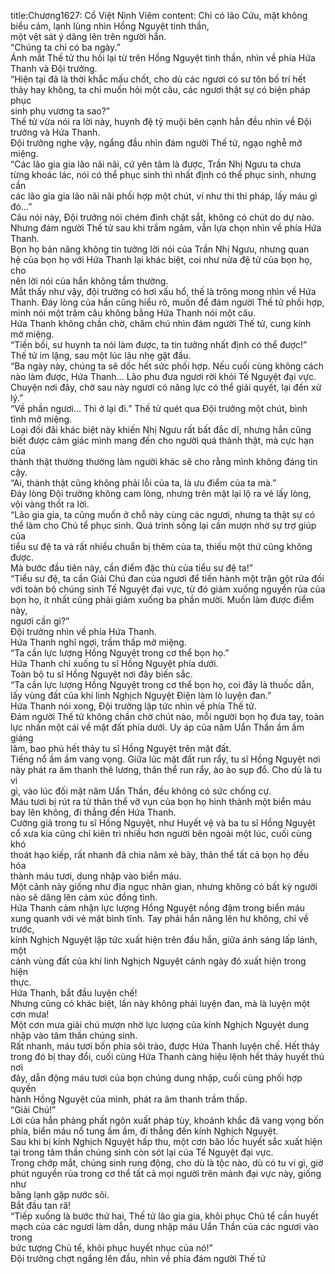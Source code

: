title:Chương1627: Cổ Việt Ninh Viêm
content:
Chỉ có lão Cửu, mặt không biểu cảm, lạnh lùng nhìn Hồng Nguyệt tinh thần,<br>một vệt sát ý dâng lên trên người hắn.<br>“Chúng ta chỉ có ba ngày.”<br>Ánh mắt Thế tử thu hồi lại từ trên Hồng Nguyệt tinh thần, nhìn về phía Hứa<br>Thanh và Đội trưởng.<br>“Hiện tại đã là thời khắc mấu chốt, cho dù các ngươi có sư tôn bố trí hết<br>thảy hay không, ta chỉ muốn hỏi một câu, các ngươi thật sự có biện pháp phục<br>sinh phụ vương ta sao?”<br>Thế tử vừa nói ra lời này, huynh đệ tỷ muội bên cạnh hắn đều nhìn về Đội<br>trưởng và Hứa Thanh.<br>Đội trưởng nghe vậy, ngẩng đầu nhìn đám người Thế tử, ngạo nghễ mở<br>miệng.<br>“Các lão gia gia lão nãi nãi, cứ yên tâm là được, Trần Nhị Ngưu ta chưa<br>từng khoác lác, nói có thể phục sinh thì nhất định có thể phục sinh, nhưng cần<br>các lão gia gia lão nãi nãi phối hợp một chút, ví như thi thi pháp, lấy máu gì<br>đó…”<br>Câu nói này, Đội trưởng nói chém đinh chặt sắt, không có chút do dự nào.<br>Nhưng đám người Thế tử sau khi trầm ngâm, vẫn lựa chọn nhìn về phía Hứa<br>Thanh.<br>Bọn họ bản năng không tin tưởng lời nói của Trần Nhị Ngưu, nhưng quan<br>hệ của bọn họ với Hứa Thanh lại khác biệt, coi như nửa đệ tử của bọn họ, cho<br>nên lời nói của hắn không tầm thường.<br>Mắt thấy như vậy, đội trưởng có hơi xấu hổ, thế là trông mong nhìn về Hứa<br>Thanh. Đáy lòng của hắn cũng hiểu rõ, muốn để đám người Thế tử phối hợp,<br>mình nói một trăm câu không bằng Hứa Thanh nói một câu.<br>Hứa Thanh không chần chờ, chăm chú nhìn đám người Thế tử, cung kính<br>mở miệng.<br>“Tiền bối, sư huynh ta nói làm được, ta tin tưởng nhất định có thể được!”<br>Thế tử im lặng, sau một lúc lâu nhẹ gật đầu.<br>“Ba ngày này, chúng ta sẽ dốc hết sức phối hợp. Nếu cuối cùng không cách<br>nào làm được, Hứa Thanh… Lão phu đưa ngươi rời khỏi Tế Nguyệt đại vực.<br>Chuyện nơi đây, chờ sau này ngươi có năng lực có thể giải quyết, lại đến xử lý.”<br>“Về phần ngươi… Thì ở lại đi.” Thế tử quét qua Đội trưởng một chút, bình<br>tĩnh mở miệng.<br>Loại đối đãi khác biệt này khiến Nhị Ngưu rất bất đắc dĩ, nhưng hắn cũng<br>biết được cảm giác mình mang đến cho người quá thành thật, mà cực hạn của<br>thành thật thường thường làm người khác sẽ cho rằng mình không đáng tin cậy.<br>“Ai, thành thật cũng không phải lỗi của ta, là ưu điểm của ta mà.”<br>Đáy lòng Đội trưởng không cam lòng, nhưng trên mặt lại lộ ra vẻ lấy lòng,<br>vội vàng thốt ra lời.<br>“Lão gia gia, ta cũng muốn ở chỗ này cùng các ngươi, nhưng ta thật sự có<br>thể làm cho Chủ tể phục sinh. Quá trình sống lại cần mượn nhờ sự trợ giúp của<br>tiểu sư đệ ta và rất nhiều chuẩn bị thêm của ta, thiếu một thứ cũng không được.<br>Mà bước đầu tiên này, cần điểm đặc thù của tiểu sư đệ ta!”<br>“Tiểu sư đệ, ta cần Giải Chú đan của ngươi để tiến hành một trận gột rửa đối<br>với toàn bộ chúng sinh Tế Nguyệt đại vực, từ đó giảm xuống nguyền rủa của<br>bọn họ, ít nhất cũng phải giảm xuống ba phần mười. Muốn làm được điểm này,<br>ngươi cần gì?”<br>Đội trưởng nhìn về phía Hứa Thanh.<br>Hứa Thanh nghĩ ngợi, trầm thấp mở miệng.<br>“Ta cần lực lượng Hồng Nguyệt trong cơ thể bọn họ.”<br>Hứa Thanh chỉ xuống tu sĩ Hồng Nguyệt phía dưới.<br>Toàn bộ tu sĩ Hồng Nguyệt nơi đây biến sắc.<br>“Ta cần lực lượng Hồng Nguyệt trong cơ thể bọn họ, coi đây là thuốc dẫn,<br>lấy vùng đất của khí linh Nghịch Nguyệt Điện làm lò luyện đan.”<br>Hứa Thanh nói xong, Đội trưởng lập tức nhìn về phía Thế tử.<br>Đám người Thế tử không chần chờ chút nào, mỗi người bọn họ đưa tay, toàn<br>lực nhấn một cái về mặt đất phía dưới. Uy áp của năm Uẩn Thần ầm ầm giáng<br>lâm, bao phủ hết thảy tu sĩ Hồng Nguyệt trên mặt đất.<br>Tiếng nổ ầm ầm vang vọng. Giữa lúc mặt đất run rẩy, tu sĩ Hồng Nguyệt nơi<br>này phát ra âm thanh thê lương, thân thể run rẩy, ào ào sụp đổ. Cho dù là tu vi<br>gì, vào lúc đối mặt năm Uẩn Thần, đều không có sức chống cự.<br>Máu tươi bị rút ra từ thân thể vỡ vụn của bọn họ hình thành một biển máu<br>bay lên không, đi thẳng đến Hứa Thanh.<br>Cường giả trong tu sĩ Hồng Nguyệt, như Huyết vệ và ba tu sĩ Hồng Nguyệt<br>cổ xưa kia cũng chỉ kiên trì nhiều hơn người bên ngoài một lúc, cuối cùng khó<br>thoát hạo kiếp, rất nhanh đã chia năm xẻ bảy, thân thể tất cả bọn họ đều hóa<br>thành máu tươi, dung nhập vào biển máu.<br>Một cảnh này giống như địa ngục nhân gian, nhưng không có bất kỳ người<br>nào sẽ dâng lên cảm xúc đồng tình.<br>Hứa Thanh cảm nhận lực lượng Hồng Nguyệt nồng đậm trong biển máu<br>xung quanh với vẻ mặt bình tĩnh. Tay phải hắn nâng lên hư không, chỉ về trước,<br>kính Nghịch Nguyệt lập tức xuất hiện trên đầu hắn, giữa ánh sáng lấp lánh, một<br>cảnh vùng đất của khí linh Nghịch Nguyệt cảnh ngày đó xuất hiện trong hiện<br>thực.<br>Hứa Thanh, bắt đầu luyện chế!<br>Nhưng cũng có khác biệt, lần này không phải luyện đan, mà là luyện một<br>cơn mưa!<br>Một cơn mưa giải chú mượn nhờ lực lượng của kính Nghịch Nguyệt dung<br>nhập vào tâm thần chúng sinh.<br>Rất nhanh, máu tươi bốn phía sôi trào, được Hứa Thanh luyện chế. Hết thảy<br>trong đó bị thay đổi, cuối cùng Hứa Thanh càng hiệu lệnh hết thảy huyết thú nơi<br>đây, dẫn động máu tươi của bọn chúng dung nhập, cuối cùng phối hợp quyền<br>hành Hồng Nguyệt của mình, phát ra âm thanh trầm thấp.<br>“Giải Chú!”<br>Lời của hắn phảng phất ngôn xuất pháp tùy, khoảnh khắc đã vang vọng bốn<br>phía, biển máu nổ tung ầm ầm, đi thẳng đến kính Nghịch Nguyệt.<br>Sau khi bị kính Nghịch Nguyệt hấp thu, một cơn bão lốc huyết sắc xuất hiện<br>tại trong tâm thần chúng sinh còn sót lại của Tế Nguyệt đại vực.<br>Trong chớp mắt, chúng sinh rung động, cho dù là tộc nào, dù có tu vi gì, giờ<br>phút nguyền rủa trong cơ thể tất cả mọi người trên mảnh đại vực này, giống như<br>băng lạnh gặp nước sôi.<br>Bắt đầu tan rã!<br>“Tiếp xuống là bước thứ hai, Thế tử lão gia gia, khôi phục Chủ tể cần huyết<br>mạch của các ngươi làm dẫn, dung nhập máu Uẩn Thần của các ngươi vào trong<br>bức tượng Chủ tể, khôi phục huyết nhục của nó!”<br>Đội trưởng chợt ngẩng lên đầu, nhìn về phía đám người Thế tử
